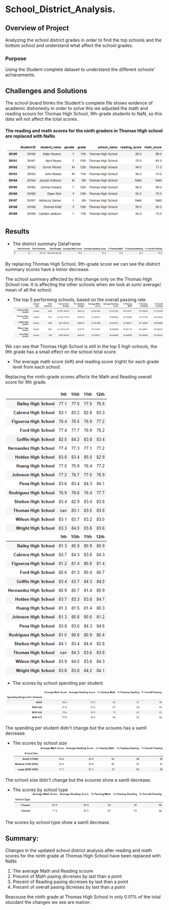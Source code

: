# School_District_Analysis.

## Overview of Project
Analyzing the school district grades in order to find the top schools and the bottom school and understand what affect the school grades.

### Purpose
Using the Student complete dataset to understand the different schools' achievements. 

## Challenges and Solutions
The school board thinks the Student's complete file shows evidence of academic dishonesty in order to solve this we adjusted the math and reading scours for Thomas High School, 9th-grade students to NaN, so this data will not affect the total scores.   

#### The reading and math scores for the ninth graders in Thomas High school are replaced with NaNs
![Reading_and_math_scores_9th_graders_THS_are_NaNs.png](Resources/Reading_and_math_scores_9th_graders_THS_are_NaNs.png)

## Results

 - The district summary DataFrame 
![district_summary_df.png](Resources/district_summary_df.png)

 By replacing Thomas High School, 9th-grade score we can see the district summary scores have a minor decrease.
 
 The school summary affected by this change only on the Thomas High School row. It is affecting the other schools when we look at sum/ average/ mean of all the school.

- The top 5 performing schools, based on the overall passing rate
![5_top_schools.png](Resources/5_top_schools.png)

 We can see that Thomas High School is still in the top 5 high schools, the 9th grade has a small effect on the school total score.

- The average math score (left) and reading score (right) for each grade level from each school.

 Replacing the ninth-grade scores affects the Math and Reading overall score for 9th grade.

![math_scores_by_grade.png](Resources/math_scores_by_grade.png)
![reading_scores_by_grade.png](Resources/reading_scores_by_grade.png)

- The scores by school spending per student 

![Scores_by_School_Spending.png](Resources/Scores_by_School_Spending.png)

 The spending per student didn't change but the scoures has a samll decrease. 

- The scores by school size 
![school_size.png](Resources/school_size.png)

 The school size didn't change but the scoures show a samll decrease. 

- The scores by school type
![Scores_by_School_Type.png](Resources/Scores_by_School_Type.png)

 The scores by school type show a samll decrease. 

## Summary: 
Changes in the updated school district analysis after reading and math scores for the ninth grade at Thomas High School have been replaced with NaNs
1. The average Math and Reading scoure
2. Precent of Math pasing dicreises by last than a point 
3. Precent of Reading pasing dicreises by last than a point
4. Precent of overall pasing dicreises by last than a point

Beacouse the ninth grade at Thomas High School in only 0.01% of the total stuodant the changes we see are mainor.  
